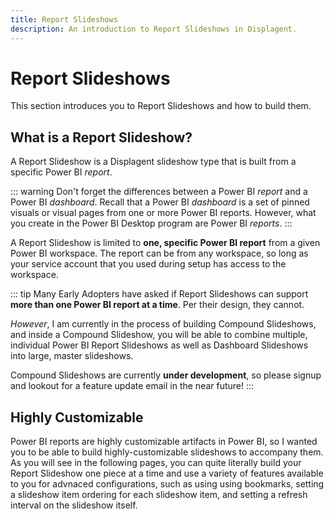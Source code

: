 ```yaml
---
title: Report Slideshows
description: An introduction to Report Slideshows in Displagent.
---
```


# Report Slideshows

This section introduces you to Report Slideshows and how to build them.

## What is a Report Slideshow?

A Report Slideshow is a Displagent slideshow type that is built from a specific Power BI *report*.

::: warning
Don't forget the differences between a Power BI *report* and a Power BI *dashboard*. Recall that a Power BI *dashboard* is a set of pinned visuals or visual pages from one or more Power BI reports. However, what you create in the Power BI Desktop program are Power BI *reports*.
:::

A Report Slideshow is limited to **one, specific Power BI report** from a given Power BI workspace. The report can be from any workspace, so long as your service account that you used during setup has access to the workspace.

::: tip
Many Early Adopters have asked if Report Slideshows can support **more than one Power BI report at a time**. Per their design, they cannot.

*However*, I am currently in the process of building Compound Slideshows, and inside a Compound Slideshow, you will be able to combine multiple, individual Power BI Report Slideshows as well as Dashboard Slideshows into large, master slideshows.

Compound Slideshows are currently **under development**, so please signup and lookout for a feature update email in the near future!
:::

## Highly Customizable

Power BI reports are highly customizable artifacts in Power BI, so I wanted you to be able to build highly-customizable slideshows to accompany them. As you will see in the following pages, you can quite literally build your Report Slideshow one piece at a time and use a variety of features available to you for advnaced configurations, such as using using bookmarks, setting a slideshow item ordering for each slideshow item, and setting a refresh interval on the slideshow itself.